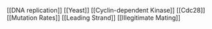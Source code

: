 [[DNA replication]]
[[Yeast]]
[[Cyclin-dependent Kinase]]
[[Cdc28]]
[[Mutation Rates]]
[[Leading Strand]]
[[Illegitimate Mating]]
